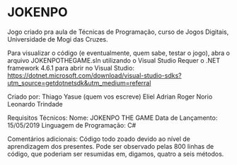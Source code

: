 # JOKENPO
Jogo criado pra aula de Técnicas de Programação, curso de Jogos Digitais, Universidade de Mogi das Cruzes.

Para visualizar o código (e eventualmente, quem sabe, testar o jogo), abra o arquivo JOKENPOTHEGAME.sln utilizando o Visual Studio
Requer o .NET framework 4.6.1 para abrir no Visual Studio: https://dotnet.microsoft.com/download/visual-studio-sdks?utm_source=getdotnetsdk&utm_medium=referral

Criado por:
  Thiago Yasue (quem vos escreve)
  Eliel Adrian
  Roger Norio
  Leonardo Trindade

Requisitos Técnicos:
  Nome: JOKENPO THE GAME
  Data de Lançamento: 15/05/2019
  Linguagem de Programação: C#
  
  Comentários adicionais: Código todo zoado devido ao nível de aprendizagem dos presentes. Pode ser observado pelas 800 linhas de código, que poderiam ser resumidas
  em, digamos, quatro a seis métodos.
